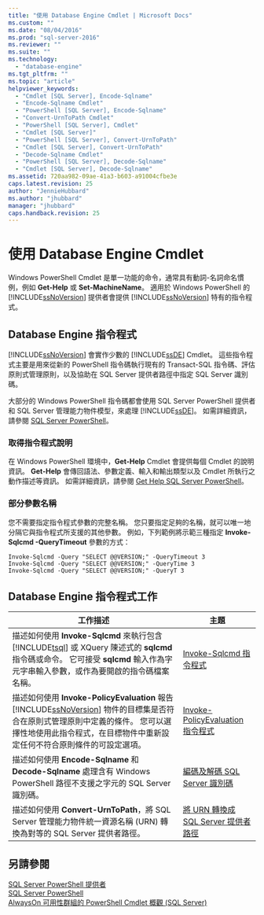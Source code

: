 ```yaml
---
title: "使用 Database Engine Cmdlet | Microsoft Docs"
ms.custom: ""
ms.date: "08/04/2016"
ms.prod: "sql-server-2016"
ms.reviewer: ""
ms.suite: ""
ms.technology: 
  - "database-engine"
ms.tgt_pltfrm: ""
ms.topic: "article"
helpviewer_keywords: 
  - "Cmdlet [SQL Server], Encode-Sqlname"
  - "Encode-Sqlname Cmdlet"
  - "PowerShell [SQL Server], Encode-Sqlname"
  - "Convert-UrnToPath Cmdlet"
  - "PowerShell [SQL Server], Cmdlet"
  - "Cmdlet [SQL Server]"
  - "PowerShell [SQL Server], Convert-UrnToPath"
  - "Cmdlet [SQL Server], Convert-UrnToPath"
  - "Decode-Sqlname Cmdlet"
  - "PowerShell [SQL Server], Decode-Sqlname"
  - "Cmdlet [SQL Server], Decode-Sqlname"
ms.assetid: 720aa982-09ae-41a3-b603-a91004cfbe3e
caps.latest.revision: 25
author: "JennieHubbard"
ms.author: "jhubbard"
manager: "jhubbard"
caps.handback.revision: 25
---
```

# 使用 Database Engine Cmdlet
  Windows PowerShell Cmdlet 是單一功能的命令，通常具有動詞-名詞命名慣例，例如 **Get-Help** 或 **Set-MachineName**。 適用於 Windows PowerShell 的 [!INCLUDE[ssNoVersion](../../includes/ssnoversion-md.md)] 提供者會提供 [!INCLUDE[ssNoVersion](../../includes/ssnoversion-md.md)] 特有的指令程式。  
  
## Database Engine 指令程式  
 [!INCLUDE[ssNoVersion](../../includes/ssnoversion-md.md)] 會實作少數的 [!INCLUDE[ssDE](../../includes/ssde-md.md)] Cmdlet。 這些指令程式主要是用來從新的 PowerShell 指令碼執行現有的 Transact-SQL 指令碼、評估原則式管理原則，以及協助在 SQL Server 提供者路徑中指定 SQL Server 識別碼。  
  
 大部分的 Windows PowerShell 指令碼都會使用 SQL Server PowerShell 提供者和 SQL Server 管理能力物件模型，來處理 [!INCLUDE[ssDE](../../includes/ssde-md.md)]。 如需詳細資訊，請參閱 [SQL Server PowerShell](../../relational-databases/scripting/sql-server-powershell.md)。  
  
### 取得指令程式說明  
 在 Windows PowerShell 環境中，**Get-Help** Cmdlet 會提供每個 Cmdlet 的說明資訊。 **Get-Help** 會傳回語法、參數定義、輸入和輸出類型以及 Cmdlet 所執行之動作描述等資訊。 如需詳細資訊，請參閱 [Get Help SQL Server PowerShell](../../relational-databases/scripting/get-help-sql-server-powershell.md)。  
  
### 部分參數名稱  
 您不需要指定指令程式參數的完整名稱。 您只要指定足夠的名稱，就可以唯一地分隔它與指令程式所支援的其他參數。 例如，下列範例將示範三種指定 **Invoke-Sqlcmd -QueryTimeout** 參數的方式：  
  
```  
Invoke-Sqlcmd -Query "SELECT @@VERSION;" -QueryTimeout 3  
Invoke-Sqlcmd -Query "SELECT @@VERSION;" -QueryTime 3  
Invoke-Sqlcmd -Query "SELECT @@VERSION;" -QueryT 3  
```  
  
## Database Engine 指令程式工作  
  
|工作描述|主題|  
|----------------------|-----------|  
|描述如何使用 **Invoke-Sqlcmd** 來執行包含 [!INCLUDE[tsql](../../includes/tsql-md.md)] 或 XQuery 陳述式的 **sqlcmd** 指令碼或命令。 它可接受 **sqlcmd** 輸入作為字元字串輸入參數，或作為要開啟的指令碼檔案名稱。|[Invoke-Sqlcmd 指令程式](../../powershell/invoke-sqlcmd-cmdlet.md)|  
|描述如何使用 **Invoke-PolicyEvaluation** 報告 [!INCLUDE[ssNoVersion](../../includes/ssnoversion-md.md)] 物件的目標集是否符合在原則式管理原則中定義的條件。 您可以選擇性地使用此指令程式，在目標物件中重新設定任何不符合原則條件的可設定選項。|[Invoke-PolicyEvaluation 指令程式](../../powershell/invoke-policyevaluation-cmdlet.md)|  
|描述如何使用 **Encode-Sqlname** 和 **Decode-Sqlname** 處理含有 Windows PowerShell 路徑不支援之字元的 SQL Server 識別碼。|[編碼及解碼 SQL Server 識別碼](../../relational-databases/scripting/encode-and-decode-sql-server-identifiers.md)|  
|描述如何使用 **Convert-UrnToPath**，將 SQL Server 管理能力物件統一資源名稱 (URN) 轉換為對等的 SQL Server 提供者路徑。|[將 URN 轉換成 SQL Server 提供者路徑](../../relational-databases/scripting/convert-urns-to-sql-server-provider-paths.md)|  
  
## 另請參閱  
 [SQL Server PowerShell 提供者](../../relational-databases/scripting/sql-server-powershell-provider.md)   
 [SQL Server PowerShell](../../relational-databases/scripting/sql-server-powershell.md)   
[AlwaysOn 可用性群組的 PowerShell Cmdlet 概觀 (SQL Server)](../../database-engine/availability-groups/windows/overview-of-powershell-cmdlets-for-always-on-availability-groups-sql-server.md)
  
  
